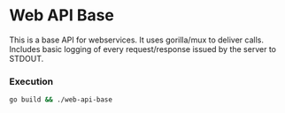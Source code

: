 # Web API Base

This is a base API for webservices. It uses gorilla/mux to deliver calls.
Includes basic logging of every request/response issued by the server to STDOUT.

### Execution

```sh
go build && ./web-api-base
```

